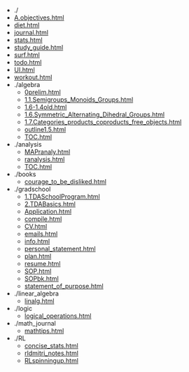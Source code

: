 * ./
* [A.objectives.html](html/A.objectives.html)
* [diet.html](html/diet.html)
* [journal.html](html/journal.html)
* [stats.html](html/stats.html)
* [study_guide.html](html/study_guide.html)
* [surf.html](html/surf.html)
* [todo.html](html/todo.html)
* [UI.html](html/UI.html)
* [workout.html](html/workout.html)
* ./algebra
  * [0prelim.html](html/algebra/0prelim.html)
  * [1.1.Semigroups_Monoids_Groups.html](html/algebra/1.1.Semigroups_Monoids_Groups.html)
  * [1.6-1.4old.html](html/algebra/1.6-1.4old.html)
  * [1.6.Symmetric_Alternating_Dihedral_Groups.html](html/algebra/1.6.Symmetric_Alternating_Dihedral_Groups.html)
  * [1.7.Categories_products_coproducts_free_objects.html](html/algebra/1.7.Categories_products_coproducts_free_objects.html)
  * [outline1.5.html](html/algebra/outline1.5.html)
  * [TOC.html](html/algebra/TOC.html)
* ./analysis
  * [MAPranaly.html](html/analysis/MAPranaly.html)
  * [ranalysis.html](html/analysis/ranalysis.html)
  * [TOC.html](html/analysis/TOC.html)
* ./books
  * [courage_to_be_disliked.html](html/books/courage_to_be_disliked.html)
* ./gradschool
  * [1.TDASchoolProgram.html](html/gradschool/1.TDASchoolProgram.html)
  * [2.TDABasics.html](html/gradschool/2.TDABasics.html)
  * [Application.html](html/gradschool/Application.html)
  * [compile.html](html/gradschool/compile.html)
  * [CV.html](html/gradschool/CV.html)
  * [emails.html](html/gradschool/emails.html)
  * [info.html](html/gradschool/info.html)
  * [personal_statement.html](html/gradschool/personal_statement.html)
  * [plan.html](html/gradschool/plan.html)
  * [resume.html](html/gradschool/resume.html)
  * [SOP.html](html/gradschool/SOP.html)
  * [SOPbk.html](html/gradschool/SOPbk.html)
  * [statement_of_purpose.html](html/gradschool/statement_of_purpose.html)
* ./linear_algebra
  * [linalg.html](html/linear_algebra/linalg.html)
* ./logic
  * [logical_operations.html](html/logic/logical_operations.html)
* ./math_journal
  * [mathtips.html](html/math_journal/mathtips.html)
* ./RL
  * [concise_stats.html](html/RL/concise_stats.html)
  * [rldmitri_notes.html](html/RL/rldmitri_notes.html)
  * [RLspinningup.html](html/RL/RLspinningup.html)
